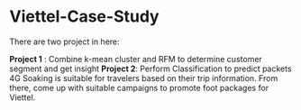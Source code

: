 # Viettel-Case-Study
There are two project in here:

**Project 1** : Combine k-mean cluster and RFM to determine customer segment and get insight
**Project 2**: Perform Classification to predict packets 4G Soaking is suitable for travelers based on their trip information. From there, come up with suitable campaigns to promote foot packages for Viettel.
